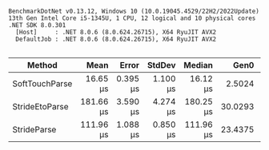 ```

BenchmarkDotNet v0.13.12, Windows 10 (10.0.19045.4529/22H2/2022Update)
13th Gen Intel Core i5-1345U, 1 CPU, 12 logical and 10 physical cores
.NET SDK 8.0.301
  [Host]     : .NET 8.0.6 (8.0.624.26715), X64 RyuJIT AVX2
  DefaultJob : .NET 8.0.6 (8.0.624.26715), X64 RyuJIT AVX2


```
| Method         | Mean      | Error    | StdDev   | Median    | Gen0    | Gen1   | Allocated |
|--------------- |----------:|---------:|---------:|----------:|--------:|-------:|----------:|
| SoftTouchParse |  16.65 μs | 0.395 μs | 1.100 μs |  16.12 μs |  2.5024 | 0.0610 |  15.38 KB |
| StrideEtoParse | 181.66 μs | 3.590 μs | 4.274 μs | 180.25 μs | 30.0293 | 8.0566 | 184.12 KB |
| StrideParse    | 111.96 μs | 1.088 μs | 0.850 μs | 111.96 μs | 23.4375 | 5.8594 | 144.76 KB |
